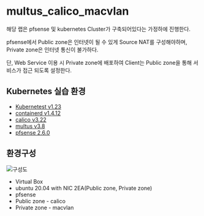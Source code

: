 # multus_calico_macvlan
해당 랩은 pfsense 및 kubernetes Cluster가 구축되어있다는 가정하에 진행한다.

pfsense에서 Public zone은 인터넷이 될 수 있게 Source NAT를 구성해야하며, Private zone은 인터넷 통신이 불가하다.

단, Web Service 이용 시 Private zone에 배포하여 Client는 Public zone을 통해 서비스가 접근 되도록 설정한다.

## Kubernetes 실습 환경

- [Kubernetest v1.23](https://kubernetes.io/docs/home/)
- [containerd v1.4.12](https://github.com/containerd/containerd)
- [calico v3.22](https://projectcalico.docs.tigera.io/getting-started/kubernetes/requirements)
- [multus v3.8](https://github.com/k8snetworkplumbingwg/multus-cni)
- [pfsense 2.6.0](https://www.pfsense.org/)

## 환경구성
![구성도](https://user-images.githubusercontent.com/71689654/156573315-f9f8bb7c-381c-41cb-963a-0cbab0d48be1.png)

- Virtual Box
- ubuntu 20.04 with NIC 2EA(Public zone, Private zone)
- pfsense
- Public zone - calico
- Private zone - macvlan

